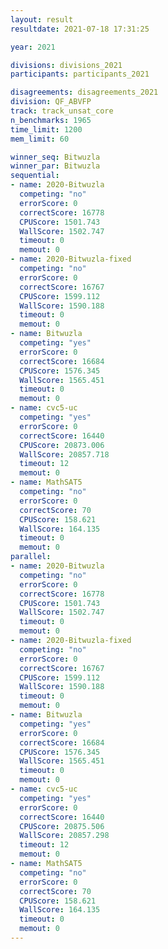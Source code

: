 ```yaml
---
layout: result
resultdate: 2021-07-18 17:31:25

year: 2021

divisions: divisions_2021
participants: participants_2021

disagreements: disagreements_2021
division: QF_ABVFP
track: track_unsat_core
n_benchmarks: 1965
time_limit: 1200
mem_limit: 60

winner_seq: Bitwuzla
winner_par: Bitwuzla
sequential:
- name: 2020-Bitwuzla
  competing: "no"
  errorScore: 0
  correctScore: 16778
  CPUScore: 1501.743
  WallScore: 1502.747
  timeout: 0
  memout: 0
- name: 2020-Bitwuzla-fixed
  competing: "no"
  errorScore: 0
  correctScore: 16767
  CPUScore: 1599.112
  WallScore: 1590.188
  timeout: 0
  memout: 0
- name: Bitwuzla
  competing: "yes"
  errorScore: 0
  correctScore: 16684
  CPUScore: 1576.345
  WallScore: 1565.451
  timeout: 0
  memout: 0
- name: cvc5-uc
  competing: "yes"
  errorScore: 0
  correctScore: 16440
  CPUScore: 20873.006
  WallScore: 20857.718
  timeout: 12
  memout: 0
- name: MathSAT5
  competing: "no"
  errorScore: 0
  correctScore: 70
  CPUScore: 158.621
  WallScore: 164.135
  timeout: 0
  memout: 0
parallel:
- name: 2020-Bitwuzla
  competing: "no"
  errorScore: 0
  correctScore: 16778
  CPUScore: 1501.743
  WallScore: 1502.747
  timeout: 0
  memout: 0
- name: 2020-Bitwuzla-fixed
  competing: "no"
  errorScore: 0
  correctScore: 16767
  CPUScore: 1599.112
  WallScore: 1590.188
  timeout: 0
  memout: 0
- name: Bitwuzla
  competing: "yes"
  errorScore: 0
  correctScore: 16684
  CPUScore: 1576.345
  WallScore: 1565.451
  timeout: 0
  memout: 0
- name: cvc5-uc
  competing: "yes"
  errorScore: 0
  correctScore: 16440
  CPUScore: 20875.506
  WallScore: 20857.298
  timeout: 12
  memout: 0
- name: MathSAT5
  competing: "no"
  errorScore: 0
  correctScore: 70
  CPUScore: 158.621
  WallScore: 164.135
  timeout: 0
  memout: 0
---
```

